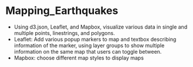 # Mapping_Earthquakes

- Using d3.json, Leaflet, and Mapbox, visualize various data in single and multiple points, linestrings, and polygons.
- Leaflet: Add various popup markers to map and textbox describing information of the marker, using layer groups to show multiple information on the same map that users can toggle between.
- Mapbox: choose different map styles to display maps
